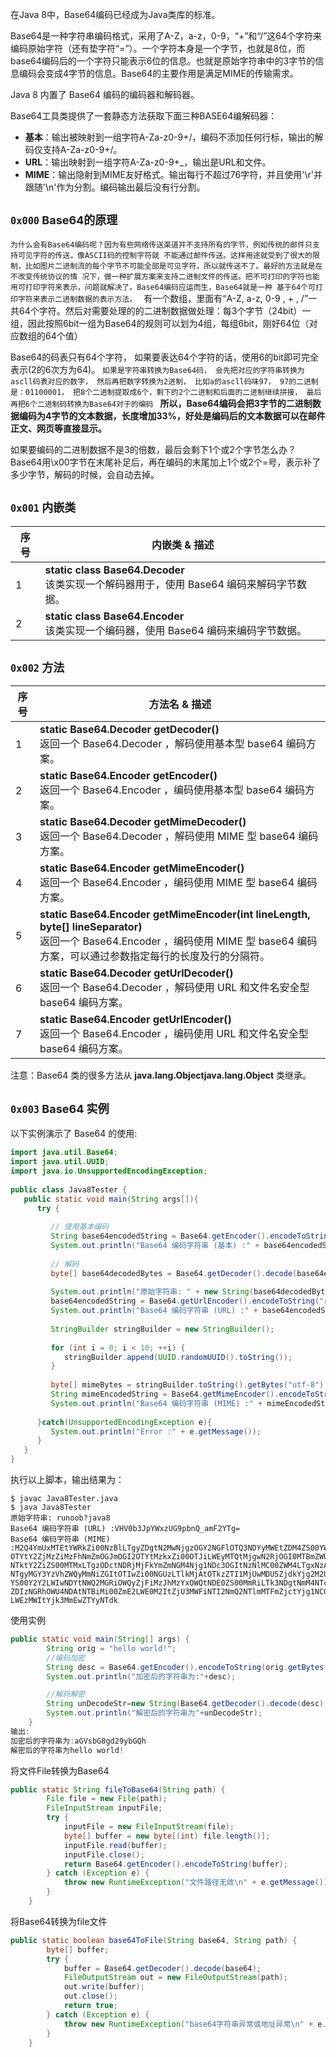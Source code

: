 在Java 8中，Base64编码已经成为Java类库的标准。

Base64是一种字符串编码格式，采用了A-Z，a-z，0-9，“+”和“/”这64个字符来编码原始字符（还有垫字符“=”）。一个字符本身是一个字节，也就是8位，而base64编码后的一个字符只能表示6位的信息。也就是原始字符串中的3字节的信息编码会变成4字节的信息。Base64的主要作用是满足MIME的传输需求。

Java 8 内置了 Base64 编码的编码器和解码器。

Base64工具类提供了一套静态方法获取下面三种BASE64编解码器：

- **基本**：输出被映射到一组字符A-Za-z0-9+/，编码不添加任何行标，输出的解码仅支持A-Za-z0-9+/。
- **URL**：输出映射到一组字符A-Za-z0-9+_，输出是URL和文件。
- **MIME**：输出隐射到MIME友好格式。输出每行不超过76字符，并且使用'\r'并跟随'\n'作为分割。编码输出最后没有行分割。

## <font size=4> **`0x000`** </font> <font size=4> **Base64的原理** </font> 

`为什么会有Base64编码呢？因为有些网络传送渠道并不支持所有的字节，例如传统的邮件只支持可见字符的传送，像ASCII码的控制字符就 不能通过邮件传送。这样用途就受到了很大的限制，比如图片二进制流的每个字节不可能全部是可见字符，所以就传送不了。最好的方法就是在不改变传统协议的情 况下，做一种扩展方案来支持二进制文件的传送。把不可打印的字符也能用可打印字符来表示，问题就解决了。Base64编码应运而生，Base64就是一种 基于64个可打印字符来表示二进制数据的表示方法。
`
有一个数组，里面有“A-Z, a-z, 0-9 , + , /”一共64个字符。然后对需要处理的的二进制数据做处理：每3个字节（24bit）一组，因此按照6bit一组为Base64的规则可以划为4组，每组6bit，刚好64位（对应数组的64个值）

Base64的码表只有64个字符， 如果要表达64个字符的话，使用6的bit即可完全表示(2的6次方为64)。
`如果是字符串转换为Base64码， 会先把对应的字符串转换为ascll码表对应的数字， 然后再把数字转换为2进制， 比如a的ascll码味97， 97的二进制是：01100001， 把8个二进制提取成6个，剩下的2个二进制和后面的二进制继续拼接， 最后再把6个二进制码转换为Base64对于的编码
`
**所以，Base64编码会把3字节的二进制数据编码为4字节的文本数据，长度增加33%，好处是编码后的文本数据可以在邮件正文、网页等直接显示。**

如果要编码的二进制数据不是3的倍数，最后会剩下1个或2个字节怎么办？Base64用\x00字节在末尾补足后，再在编码的末尾加上1个或2个=号，表示补了多少字节，解码的时候，会自动去掉。

## <font size=4> **`0x001`** </font> <font size=4> **内嵌类** </font> 
|序号	|内嵌类 & 描述|
| --- | ----------------- |
|1	|**static class Base64.Decoder** <br>该类实现一个解码器用于，使用 Base64 编码来解码字节数据。|
|2	|**static class Base64.Encoder** <br>该类实现一个编码器，使用 Base64 编码来编码字节数据。|

## <font size=4> **`0x002`** </font> <font size=4> **方法** </font> 
|序号	|方法名 & 描述|
| --- | ----------------- |
|1	|**static Base64.Decoder getDecoder()** <br>返回一个 Base64.Decoder ，解码使用基本型 base64 编码方案。|
|2	|**static Base64.Encoder getEncoder()** <br>返回一个 Base64.Encoder ，编码使用基本型 base64 编码方案。|
|3	|**static Base64.Decoder getMimeDecoder()** <br>返回一个 Base64.Decoder ，解码使用 MIME 型 base64 编码方案。|
|4	|**static Base64.Encoder getMimeEncoder()** <br>返回一个 Base64.Encoder ，编码使用 MIME 型 base64 编码方案。|
|5	|**static Base64.Encoder getMimeEncoder(int lineLength, byte[] lineSeparator)** <br>返回一个 Base64.Encoder ，编码使用 MIME 型 base64 编码方案，可以通过参数指定每行的长度及行的分隔符。|
|6	|**static Base64.Decoder getUrlDecoder()** <br>返回一个 Base64.Decoder ，解码使用 URL 和文件名安全型 base64 编码方案。|
|7	|**static Base64.Encoder getUrlEncoder()** <br>返回一个 Base64.Encoder ，编码使用 URL 和文件名安全型 base64 编码方案。|

注意：Base64 类的很多方法从 **java.lang.Objectjava.lang.Object** 类继承。

## <font size=4> **`0x003`** </font> <font size=4> **Base64 实例** </font> 
以下实例演示了 Base64 的使用:
```java
import java.util.Base64;
import java.util.UUID;
import java.io.UnsupportedEncodingException;
 
public class Java8Tester {
   public static void main(String args[]){
      try {
        
         // 使用基本编码
         String base64encodedString = Base64.getEncoder().encodeToString("runoob?java8".getBytes("utf-8"));
         System.out.println("Base64 编码字符串 (基本) :" + base64encodedString);
        
         // 解码
         byte[] base64decodedBytes = Base64.getDecoder().decode(base64encodedString);
        
         System.out.println("原始字符串: " + new String(base64decodedBytes, "utf-8"));
         base64encodedString = Base64.getUrlEncoder().encodeToString("runoob?java8".getBytes("utf-8"));
         System.out.println("Base64 编码字符串 (URL) :" + base64encodedString);
        
         StringBuilder stringBuilder = new StringBuilder();
        
         for (int i = 0; i < 10; ++i) {
            stringBuilder.append(UUID.randomUUID().toString());
         }
        
         byte[] mimeBytes = stringBuilder.toString().getBytes("utf-8");
         String mimeEncodedString = Base64.getMimeEncoder().encodeToString(mimeBytes);
         System.out.println("Base64 编码字符串 (MIME) :" + mimeEncodedString);
         
      }catch(UnsupportedEncodingException e){
         System.out.println("Error :" + e.getMessage());
      }
   }
}
```
执行以上脚本，输出结果为：
```
$ javac Java8Tester.java 
$ java Java8Tester
原始字符串: runoob?java8
Base64 编码字符串 (URL) :VHV0b3JpYWxzUG9pbnQ_amF2YTg=
Base64 编码字符串 (MIME) :M2Q4YmUxMTEtYWRkZi00NzBlLTgyZDgtN2MwNjgzOGY2NGFlOTQ3NDYyMWEtZDM4ZS00YWVhLTkz
OTYtY2ZjMzZiMzFhNmZmOGJmOGI2OTYtMzkxZi00OTJiLWEyMTQtMjgwN2RjOGI0MTBmZWUwMGNk
NTktY2ZiZS00MTMxLTgzODctNDRjMjFkYmZmNGM4Njg1NDc3OGItNzNlMC00ZWM4LTgxNzAtNjY3
NTgyMGY3YzVhZWQyMmNiZGItOTIwZi00NGUzLTlkMjAtOTkzZTI1MjUwMDU5ZjdkYjg2M2UtZTJm
YS00Y2Y2LWIwNDYtNWQ2MGRiOWQyZjFiMzJhMzYxOWQtNDE0ZS00MmRiLTk3NDgtNmM4NTczYjMx
ZDIzNGRhOWU4NDAtNTBiMi00ZmE2LWE0M2ItZjU3MWFiNTI2NmQ2NTlmMTFmZjctYjg1NC00NmE1
LWEzMWItYjk3MmEwZTYyNTdk
```

使用实例
```java
public static void main(String[] args) {
        String orig = "hello world!";
        //编码加密
        String desc = Base64.getEncoder().encodeToString(orig.getBytes(StandardCharsets.UTF_8));
        System.out.println("加密后的字符串为:"+desc);

        //解码解密
        String unDecodeStr=new String(Base64.getDecoder().decode(desc),StandardCharsets.UTF_8);
        System.out.println("解密后的字符串为"+unDecodeStr);
    }
输出:
加密后的字符串为:aGVsbG8gd29ybGQh
解密后的字符串为hello world!
```
将文件File转换为Base64
```java
public static String fileToBase64(String path) {
        File file = new File(path);
        FileInputStream inputFile;
        try {
            inputFile = new FileInputStream(file);
            byte[] buffer = new byte[(int) file.length()];
            inputFile.read(buffer);
            inputFile.close();
            return Base64.getEncoder().encodeToString(buffer);
        } catch (Exception e) {
            throw new RuntimeException("文件路径无效\n" + e.getMessage());
        }
    }
```
将Base64转换为file文件
```java
public static boolean base64ToFile(String base64, String path) {
        byte[] buffer;
        try {
            buffer = Base64.getDecoder().decode(base64);
            FileOutputStream out = new FileOutputStream(path);
            out.write(buffer);
            out.close();
            return true;
        } catch (Exception e) {
            throw new RuntimeException("base64字符串异常或地址异常\n" + e.getMessage());
        }
    }
```
